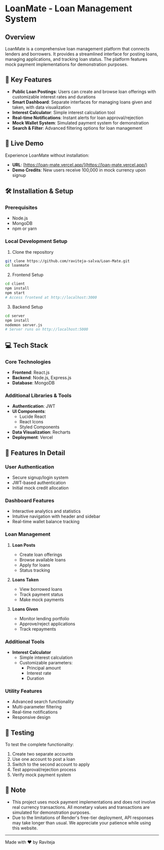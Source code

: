 # LoanMate - Loan Management System

## Overview

LoanMate is a comprehensive loan management platform that connects lenders and borrowers. It provides a streamlined interface for posting loans, managing applications, and tracking loan status. The platform features mock payment implementations for demonstration purposes.

## 🌟 Key Features

- **Public Loan Postings**: Users can create and browse loan offerings with customizable interest rates and durations
- **Smart Dashboard**: Separate interfaces for managing loans given and taken, with data visualization
- **Interest Calculator**: Simple interest calculation tool
- **Real-time Notifications**: Instant alerts for loan approval/rejection
- **Mock Wallet System**: Simulated payment system for demonstration
- **Search & Filter**: Advanced filtering options for loan management

## 🚀 Live Demo

Experience LoanMate without installation:
- **URL**: [https://loan-mate.vercel.app/](https://loan-mate.vercel.app/)
- **Demo Credits**: New users receive 100,000 in mock currency upon signup

## 🛠 Installation & Setup

### Prerequisites
- Node.js
- MongoDB
- npm or yarn

### Local Development Setup

1. Clone the repository
```bash
git clone https://github.com/raviteja-salva/Loan-Mate.git
cd loanmate
```

2. Frontend Setup
```bash
cd client
npm install
npm start
# Access frontend at http://localhost:3000
```

3. Backend Setup
```bash
cd server
npm install
nodemon server.js
# Server runs on http://localhost:5000
```

## 💻 Tech Stack

### Core Technologies
- **Frontend**: React.js
- **Backend**: Node.js, Express.js
- **Database**: MongoDB

### Additional Libraries & Tools
- **Authentication**: JWT
- **UI Components**: 
  - Lucide React
  - React Icons
  - Styled Components
- **Data Visualization**: Recharts
- **Deployment**: Vercel

## 🎯 Features In Detail

### User Authentication
- Secure signup/login system
- JWT-based authentication
- Initial mock credit allocation

### Dashboard Features
- Interactive analytics and statistics
- Intuitive navigation with header and sidebar
- Real-time wallet balance tracking

### Loan Management
1. **Loan Posts**
   - Create loan offerings
   - Browse available loans
   - Apply for loans
   - Status tracking

2. **Loans Taken**
   - View borrowed loans
   - Track payment status
   - Make mock payments

3. **Loans Given**
   - Monitor lending portfolio
   - Approve/reject applications
   - Track repayments

### Additional Tools
- **Interest Calculator**
  - Simple interest calculation
  - Customizable parameters:
    - Principal amount
    - Interest rate
    - Duration

### Utility Features
- Advanced search functionality
- Multi-parameter filtering
- Real-time notifications
- Responsive design

## 🧪 Testing

To test the complete functionality:
1. Create two separate accounts
2. Use one account to post a loan
3. Switch to the second account to apply
4. Test approval/rejection process
5. Verify mock payment system

## 📝 Note

* This project uses mock payment implementations and does not involve real currency transactions. All monetary values and transactions are simulated for demonstration purposes.
* Due to the limitations of Render's free-tier deployment, API responses may take longer than usual. We appreciate your patience while using this website.

---

Made with ❤️ by Raviteja
